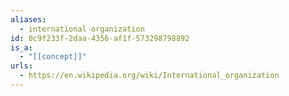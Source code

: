 ```yaml
---
aliases:
  - international organization
id: 0c9f233f-2daa-4356-af1f-573298798892
is_a:
  - "[[concept]]"
urls:
  - https://en.wikipedia.org/wiki/International_organization
---
```

